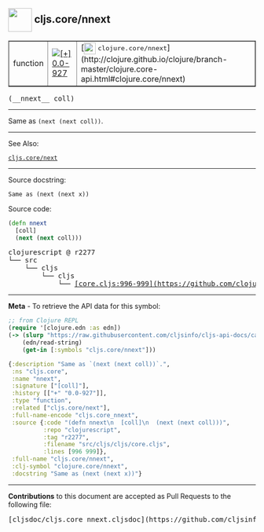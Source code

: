 ## <img width="48px" valign="middle" src="http://i.imgur.com/Hi20huC.png"> cljs.core/nnext

 <table border="1">
<tr>

<td>function</td>
<td><a href="https://github.com/cljsinfo/cljs-api-docs/tree/0.0-927"><img valign="middle" alt="[+] 0.0-927" src="https://img.shields.io/badge/+-0.0--927-lightgrey.svg"></a> </td>
<td>
[<img height="24px" valign="middle" src="http://i.imgur.com/1GjPKvB.png"> <samp>clojure.core/nnext</samp>](http://clojure.github.io/clojure/branch-master/clojure.core-api.html#clojure.core/nnext)
</td>
</tr>
</table>

 <samp>
(__nnext__ coll)<br>
</samp>

---

Same as `(next (next coll))`.

---


See Also:

[`cljs.core/next`](cljs.core_next.md)<br>

---

Source docstring:

```
Same as (next (next x))
```

Source code:

```clj
(defn nnext
  [coll]
  (next (next coll)))
```

 <pre>
clojurescript @ r2277
└── src
    └── cljs
        └── cljs
            └── <ins>[core.cljs:996-999](https://github.com/clojure/clojurescript/blob/r2277/src/cljs/cljs/core.cljs#L996-L999)</ins>
</pre>


---

__Meta__ - To retrieve the API data for this symbol:

```clj
;; from Clojure REPL
(require '[clojure.edn :as edn])
(-> (slurp "https://raw.githubusercontent.com/cljsinfo/cljs-api-docs/catalog/cljs-api.edn")
    (edn/read-string)
    (get-in [:symbols "cljs.core/nnext"]))
```

```clj
{:description "Same as `(next (next coll))`.",
 :ns "cljs.core",
 :name "nnext",
 :signature ["[coll]"],
 :history [["+" "0.0-927"]],
 :type "function",
 :related ["cljs.core/next"],
 :full-name-encode "cljs.core_nnext",
 :source {:code "(defn nnext\n  [coll]\n  (next (next coll)))",
          :repo "clojurescript",
          :tag "r2277",
          :filename "src/cljs/cljs/core.cljs",
          :lines [996 999]},
 :full-name "cljs.core/nnext",
 :clj-symbol "clojure.core/nnext",
 :docstring "Same as (next (next x))"}

```

---

__Contributions__ to this document are accepted as Pull Requests to the following file:

 <pre>
[cljsdoc/cljs.core_nnext.cljsdoc](https://github.com/cljsinfo/cljs-api-docs/blob/master/cljsdoc/cljs.core_nnext.cljsdoc)
</pre>

